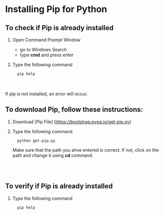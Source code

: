 # Installing Pip for Python

## To check if Pip is already installed

1. Open Command Prompt Window
    * go to Windows Search
    * type **cmd** and press enter



2. Type the following command

         pip help

<br>
    </br>
If pip is not installed, an error will occur.



## To download Pip, follow these instructions:

1. Download [Pip File] (https://bootstrap.pypa.io/get-pip.py)

2. Type the following command

         python get-pip.py

    Make sure that the path you ahve entered is correct. If not, click on the path and change it using **cd** command.   


<br></br>

## To verify if Pip is already installed

1. Type the following command <br>

         pip help
